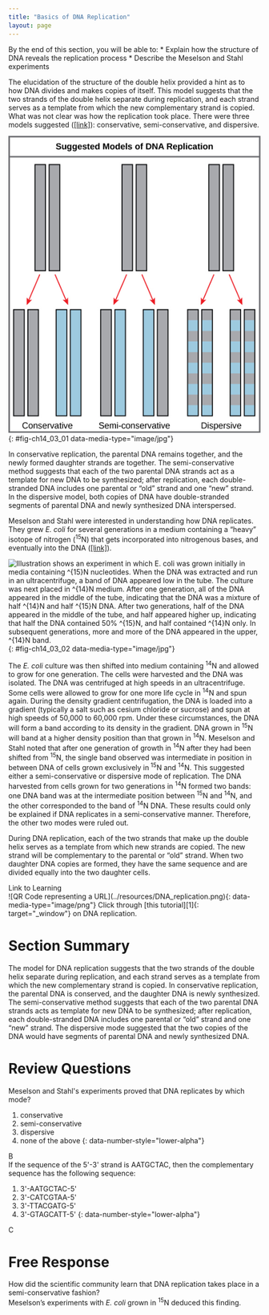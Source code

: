 ```yaml
---
title: "Basics of DNA Replication"
layout: page
---
```



<div data-type="abstract" markdown="1">
By the end of this section, you will be able to:
* Explain how the structure of DNA reveals the replication process
* Describe the Meselson and Stahl experiments

</div>

The elucidation of the structure of the double helix provided a hint as to how DNA divides and makes copies of itself. This model suggests that the two strands of the double helix separate during replication, and each strand serves as a template from which the new complementary strand is copied. What was not clear was how the replication took place. There were three models suggested ([\[link\]](#fig-ch14_03_01)): conservative, semi-conservative, and dispersive.

 ![Illustration shows the conservative, semi-conservative, and dispersive models of DNA synthesis. In the conservative model, when DNA is replicated and both newly synthesized strands are paired together. In the semi-conservative model, each newly synthesized strand pairs with a parent strand. In the dispersive model, newly synthesized DNA is interspersed with parent DNA within both DNA strands.](../resources/Figure_14_03_01.jpg "The three suggested models of DNA replication. Grey indicates the original DNA strands, and blue indicates newly synthesized DNA."){: #fig-ch14_03_01 data-media-type="image/jpg"}

In conservative replication, the parental DNA remains together, and the newly formed daughter strands are together. The semi-conservative method suggests that each of the two parental DNA strands act as a template for new DNA to be synthesized; after replication, each double-stranded DNA includes one parental or “old” strand and one “new” strand. In the dispersive model, both copies of DNA have double-stranded segments of parental DNA and newly synthesized DNA interspersed.

Meselson and Stahl were interested in understanding how DNA replicates. They grew *E. coli* for several generations in a medium containing a “heavy” isotope of nitrogen (<sup>15</sup>N) that gets incorporated into nitrogenous bases, and eventually into the DNA ([\[link\]](#fig-ch14_03_02)).

 ![Illustration shows an experiment in which E. coli was grown initially in media containing ^\{15}N nucleotides. When the DNA was extracted and run in an ultracentrifuge, a band of DNA appeared low in the tube. The culture was next placed in ^\{14}N medium. After one generation, all of the DNA appeared in the middle of the tube, indicating that the DNA was a mixture of half ^\{14}N and half ^\{15}N DNA. After two generations, half of the DNA appeared in the middle of the tube, and half appeared higher up, indicating that half the DNA contained 50% ^\{15}N, and half contained ^\{14}N only. In subsequent generations, more and more of the DNA appeared in the upper, ^\{14}N band.](../resources/Figure_14_03_02.jpg "Meselson and Stahl experimented with E. coli grown first in heavy nitrogen (15N) then in 14N. DNA grown in 15N (red band) is heavier than DNA grown in 14N (orange band), and sediments to a lower level in cesium chloride solution in an ultracentrifuge. When DNA grown in 15N is switched to media containing 14N, after one round of cell division the DNA sediments halfway between the 15N and 14N levels, indicating that it now contains fifty percent 14N. In subsequent cell divisions, an increasing amount of DNA contains 14N only. This data supports the semi-conservative replication model. (credit: modification of work by Mariana Ruiz Villareal)"){: #fig-ch14_03_02 data-media-type="image/jpg"}

The *E. coli* culture was then shifted into medium containing <sup>14</sup>N and allowed to grow for one generation. The cells were harvested and the DNA was isolated. The DNA was centrifuged at high speeds in an ultracentrifuge. Some cells were allowed to grow for one more life cycle in <sup>14</sup>N and spun again. During the density gradient centrifugation, the DNA is loaded into a gradient (typically a salt such as cesium chloride or sucrose) and spun at high speeds of 50,000 to 60,000 rpm. Under these circumstances, the DNA will form a band according to its density in the gradient. DNA grown in <sup>15</sup>N will band at a higher density position than that grown in <sup>14</sup>N. Meselson and Stahl noted that after one generation of growth in <sup>14</sup>N after they had been shifted from <sup>15</sup>N, the single band observed was intermediate in position in between DNA of cells grown exclusively in<sup> 15</sup>N and <sup>14</sup>N. This suggested either a semi-conservative or dispersive mode of replication. The DNA harvested from cells grown for two generations in <sup>14</sup>N formed two bands: one DNA band was at the intermediate position between <sup>15</sup>N and <sup>14</sup>N, and the other corresponded to the band of <sup>14</sup>N DNA. These results could only be explained if DNA replicates in a semi-conservative manner. Therefore, the other two modes were ruled out.

During DNA replication, each of the two strands that make up the double helix serves as a template from which new strands are copied. The new strand will be complementary to the parental or “old” strand. When two daughter DNA copies are formed, they have the same sequence and are divided equally into the two daughter cells.

<div data-type="note" class="interactive" data-label="" markdown="1">
<div data-type="title">
Link to Learning
</div>
<span data-type="media" data-alt="QR Code representing a URL"> ![QR Code representing a URL](../resources/DNA_replication.png){: data-media-type="image/png"} </span>
Click through [this tutorial][1]{: target="_window"} on DNA replication.

</div>

# Section Summary

The model for DNA replication suggests that the two strands of the double helix separate during replication, and each strand serves as a template from which the new complementary strand is copied. In conservative replication, the parental DNA is conserved, and the daughter DNA is newly synthesized. The semi-conservative method suggests that each of the two parental DNA strands acts as template for new DNA to be synthesized; after replication, each double-stranded DNA includes one parental or “old” strand and one “new” strand. The dispersive mode suggested that the two copies of the DNA would have segments of parental DNA and newly synthesized DNA.

# Review Questions

<div data-type="exercise">
<div data-type="problem" markdown="1">
Meselson and Stahl's experiments proved that DNA replicates by which mode?

1.  conservative
2.  semi-conservative
3.  dispersive
4.  none of the above
{: data-number-style="lower-alpha"}

</div>
<div data-type="solution" markdown="1">
B

</div>
</div>

<div data-type="exercise">
<div data-type="problem" markdown="1">
If the sequence of the 5'-3' strand is AATGCTAC, then the complementary sequence has the following sequence:

1.  3'-AATGCTAC-5'
2.  3'-CATCGTAA-5'
3.  3'-TTACGATG-5'
4.  3'-GTAGCATT-5'
{: data-number-style="lower-alpha"}

</div>
<div data-type="solution" markdown="1">
C

</div>
</div>

# Free Response

<div data-type="exercise">
<div data-type="problem" markdown="1">
How did the scientific community learn that DNA replication takes place in a semi-conservative fashion?

</div>
<div data-type="solution" markdown="1">
Meselson’s experiments with <em>E. coli </em>grown in <sup>15</sup>N deduced this finding.

</div>
</div>



[1]: http://openstaxcollege.org/l/DNA_replicatio2
